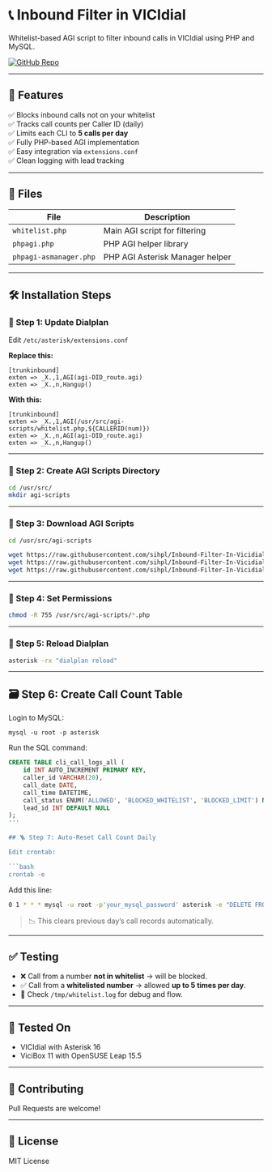 # 📞 Inbound Filter in VICIdial

Whitelist-based AGI script to filter inbound calls in VICIdial using PHP and MySQL.

[![GitHub Repo](https://img.shields.io/badge/GitHub-sihpl/Inbound--Filter--In--Vicidial-blue?logo=github)](https://github.com/sihpl/Inbound-Filter-In-Vicidial)

---

## 🧠 Features

✅ Blocks inbound calls not on your whitelist  
✅ Tracks call counts per Caller ID (daily)  
✅ Limits each CLI to **5 calls per day**  
✅ Fully PHP-based AGI implementation  
✅ Easy integration via `extensions.conf`  
✅ Clean logging with lead tracking

---

## 📁 Files

| File                        | Description                       |
|----------------------------|-----------------------------------|
| `whitelist.php`            | Main AGI script for filtering     |
| `phpagi.php`               | PHP AGI helper library            |
| `phpagi-asmanager.php`     | PHP AGI Asterisk Manager helper   |

---

## 🛠️ Installation Steps

### 🔧 Step 1: Update Dialplan

Edit `/etc/asterisk/extensions.conf`

**Replace this:**
```asterisk
[trunkinbound]
exten => _X.,1,AGI(agi-DID_route.agi)
exten => _X.,n,Hangup()
```

**With this:**
```asterisk
[trunkinbound]
exten => _X.,1,AGI(/usr/src/agi-scripts/whitelist.php,${CALLERID(num)})
exten => _X.,n,AGI(agi-DID_route.agi)
exten => _X.,n,Hangup()
```

---

### 📁 Step 2: Create AGI Scripts Directory

```bash
cd /usr/src/
mkdir agi-scripts
```

---

### 👅 Step 3: Download AGI Scripts

```bash
cd /usr/src/agi-scripts

wget https://raw.githubusercontent.com/sihpl/Inbound-Filter-In-Vicidial/main/agi-scripts/phpagi-asmanager.php
wget https://raw.githubusercontent.com/sihpl/Inbound-Filter-In-Vicidial/main/agi-scripts/phpagi.php
wget https://raw.githubusercontent.com/sihpl/Inbound-Filter-In-Vicidial/main/agi-scripts/whitelist.php
```

---

### 🔐 Step 4: Set Permissions

```bash
chmod -R 755 /usr/src/agi-scripts/*.php
```

---

### 🔄 Step 5: Reload Dialplan

```bash
asterisk -rx "dialplan reload"
```

---

## 🗃️ Step 6: Create Call Count Table

Login to MySQL:

```
mysql -u root -p asterisk
```

Run the SQL command:

```sql
CREATE TABLE cli_call_logs_all (
    id INT AUTO_INCREMENT PRIMARY KEY,
    caller_id VARCHAR(20),
    call_date DATE,
    call_time DATETIME,
    call_status ENUM('ALLOWED', 'BLOCKED_WHITELIST', 'BLOCKED_LIMIT') NOT NULL,
    lead_id INT DEFAULT NULL
);
'''

## 🪜 Step 7: Auto-Reset Call Count Daily

Edit crontab:

```bash
crontab -e
```

Add this line:

```bash
0 1 * * * mysql -u root -p'your_mysql_password' asterisk -e "DELETE FROM cli_call_logs_all WHERE call_date < CURDATE() - INTERVAL 30 DAY;"
```

> 📉 This clears previous day’s call records automatically.

---

## ✅ Testing

- ❌ Call from a number **not in whitelist** → will be blocked.
- ✅ Call from a **whitelisted number** → allowed **up to 5 times per day**.
- 📄 Check `/tmp/whitelist.log` for debug and flow.

---

## 🧪 Tested On

- VICIdial with Asterisk 16
- ViciBox 11 with OpenSUSE Leap 15.5

---

## 🤝 Contributing

Pull Requests are welcome!

---

## 📜 License

MIT License

